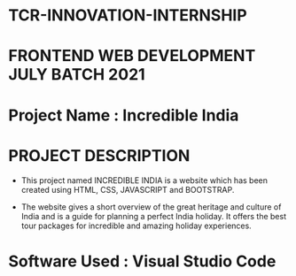 # TCR-INNOVATION-INTERNSHIP

# FRONTEND  WEB DEVELOPMENT  JULY BATCH  2021


# Project Name : Incredible  India

# PROJECT  DESCRIPTION

* This project named INCREDIBLE INDIA is a website which has been created using HTML, CSS,  JAVASCRIPT and BOOTSTRAP.

* The website gives a short overview of the great heritage and culture of India and is a guide for planning a perfect India holiday. It offers the best tour packages for incredible and amazing holiday experiences.  

# Software  Used : Visual  Studio  Code

